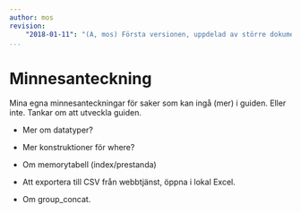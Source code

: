 ```yaml
---
author: mos
revision:
    "2018-01-11": "(A, mos) Första versionen, uppdelad av större dokument."
...
```

Minnesanteckning
==================================

Mina egna minnesanteckningar för saker som kan ingå (mer) i guiden. Eller inte. Tankar om att utveckla guiden.

* Mer om datatyper?
* Mer konstruktioner för where?
* Om memorytabell (index/prestanda)

* Att exportera till CSV från webbtjänst, öppna i lokal Excel.

* Om group_concat.
